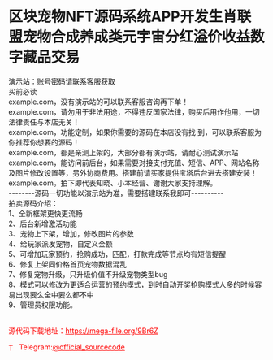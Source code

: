 # 区块宠物NFT源码系统APP开发生肖联盟宠物合成养成类元宇宙分红溢价收益数字藏品交易

演示站：账号密码请联系客服获取<br>买前必读<br>example.com，没有演示站的可以联系客服咨询再下单！<br>example.com，请勿用于非法用途，不得违反国家法律，购买后用作他用，一切法律责任与本店无关！<br>example.com，功能定制，如果你需要的源码在本店没有找 到，可以联系客服为你推荐你想要的源码！<br>example.com，都是亲测上架的，大部分都有演示站，请耐心测试演示站<br>example.com，能访问前后台，如果需要对接支付充值、短信、APP、网站名称及图片修改设置等，另外协商费用。搭建前请买家提供宝塔后台进去搭建安装！<br>example.com。拍下即代表知晓、小本经营、谢谢大家支持理解。<br>--------源码一切功能以演示站为准，需要搭建联系我即可----------<br>拍卖源码介绍：<br>1、全新框架更快更流畅<br>2、后台新增激活功能<br>3、宠物上下架，增加，修改图片的参数<br>4、给玩家派发宠物，自定义金额<br>5、可增加玩家预约，抢购成功，匹配，打款完成等节点均有短信提醒<br>6、修复上架同价格首页宠物数据混乱<br>7、修复宠物升级，只升级价值不升级宠物类型bug<br>8、模式可以修改为更适合运营的预约模式，到时自动开奖抢购模式人多的时候容易出现要么全中要么都不中<br>9、管理员权限功能。<br><br>


<p style="color: red;">源代码下载地址：<a href="https://mega-file.org/9Br6Z" style="color: red;">https://mega-file.org/9Br6Z</a></p><p style="color: red;"><img src="https://cdn-icons-png.flaticon.com/512/2111/2111646.png" alt="Telegram Icon" style="width: 16px; vertical-align: middle; margin-right: 5px;">Telegram:<a href="https://t.me/official_sourcecode" style="color: red;">@official_sourcecode</a></p>